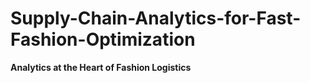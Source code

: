 # Supply-Chain-Analytics-for-Fast-Fashion-Optimization
**Analytics at the Heart of Fashion Logistics**
